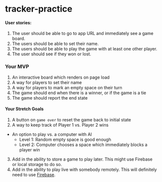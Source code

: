 # tracker-practice

#### User stories:
1. The user should be able to go to app URL and immediately see a game board.
2. The users should be able to set their name.
3. The users should be able to play the game with at least one other player.
4. The user should see if they won or lost.

### Your MVP
1. An interactive board which renders on page load
2. A way for players to set their name
3. A way for players to mark an empty space on their turn
4. The game should end when there is a winner, or if the game is a tie
5. The game should report the end state

#### Your Stretch Goals
1. A button on `game over` to reset the game back to initial state<br>
2. A way to keep track of Player 1 vs. Player 2 wins<br>
- An option to play vs. a computer with AI
  - Level 1: Random empty space is good enough
  - Level 2: Computer chooses a space which immediately blocks a player win<br>
3. Add in the ability to store a game to play later.  This might use Firebase or local storage to do so.<br>
4. Add in the ability to play live with somebody remotely.  This will definitely need to use [Firebase](https://www.firebase.com/).
